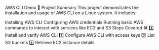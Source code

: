 AWS CLI Demo 🚀
Project Summary
This project demonstrates the installation and usage of AWS CLI on a Linux system. It includes:

Installing AWS CLI
Configuring AWS credentials
Running basic AWS commands to interact with services like EC2 and S3
Steps Covered 🛠️
1️⃣ Install and verify AWS CLI
2️⃣ Configure AWS CLI with access keys
3️⃣ List S3 buckets
4️⃣ Retrieve EC2 instance details
